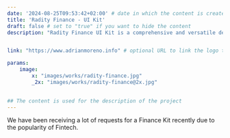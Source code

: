 ```yaml
---
date: '2024-08-25T09:53:42+02:00' # date in which the content is created - defaults to "today"
title: 'Radity Finance - UI Kit'
draft: false # set to "true" if you want to hide the content 
description: "Radity Finance UI Kit is a comprehensive and versatile design system tailored for financial applications. It offers a wide range of components and templates to streamline the development process and ensure a consistent user experience."


link: "https://www.adrianmoreno.info" # optional URL to link the logo to

params:
    image:  
        x: "images/works/radity-finance.jpg"
        _2x: "images/works/radity-finance@2x.jpg"
    

## The content is used for the description of the project
---
```


We have been receiving a lot of requests for a Finance Kit recently due to the popularity of Fintech.